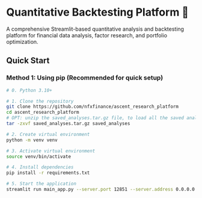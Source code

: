 # Quantitative Backtesting Platform 🚀

A comprehensive Streamlit-based quantitative analysis and backtesting platform for financial data analysis, factor research, and portfolio optimization.

## Quick Start

### Method 1: Using pip (Recommended for quick setup)

```bash
# 0. Python 3.10+

# 1. Clone the repository
git clone https://github.com/nfxfinance/ascent_research_platform
cd ascent_research_platform
# OPT: unzip the saved_analyses.tar.gz file, to load all the saved analysis results
tar -zxvf saved_analyses.tar.gz saved_analyses

# 2. Create virtual environment
python -m venv venv

# 3. Activate virtual environment
source venv/bin/activate

# 4. Install dependencies
pip install -r requirements.txt

# 5. Start the application
streamlit run main_app.py --server.port 12851 --server.address 0.0.0.0
```
